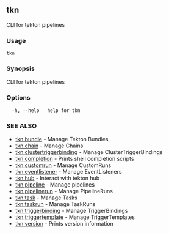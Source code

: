 ## tkn

CLI for tekton pipelines

### Usage

```
tkn
```

### Synopsis

CLI for tekton pipelines

### Options

```
  -h, --help   help for tkn
```

### SEE ALSO

* [tkn bundle](tkn_bundle.md)	 - Manage Tekton Bundles
* [tkn chain](tkn_chain.md)	 - Manage Chains
* [tkn clustertriggerbinding](tkn_clustertriggerbinding.md)	 - Manage ClusterTriggerBindings
* [tkn completion](tkn_completion.md)	 - Prints shell completion scripts
* [tkn customrun](tkn_customrun.md)	 - Manage CustomRuns
* [tkn eventlistener](tkn_eventlistener.md)	 - Manage EventListeners
* [tkn hub](tkn_hub.md)	 - Interact with tekton hub
* [tkn pipeline](tkn_pipeline.md)	 - Manage pipelines
* [tkn pipelinerun](tkn_pipelinerun.md)	 - Manage PipelineRuns
* [tkn task](tkn_task.md)	 - Manage Tasks
* [tkn taskrun](tkn_taskrun.md)	 - Manage TaskRuns
* [tkn triggerbinding](tkn_triggerbinding.md)	 - Manage TriggerBindings
* [tkn triggertemplate](tkn_triggertemplate.md)	 - Manage TriggerTemplates
* [tkn version](tkn_version.md)	 - Prints version information

